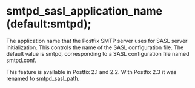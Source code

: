 # smtpd_sasl_application_name (default:smtpd); 


The application name that the Postfix SMTP server uses for SASL
server initialization. This
controls the name of the SASL configuration file. The default value
is smtpd, corresponding to a SASL configuration file named
smtpd.conf.



This feature is available in Postfix 2.1 and 2.2. With Postfix 2.3
it was renamed to smtpd_sasl_path.



